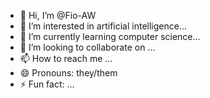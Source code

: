 - 👋 Hi, I’m @Fio-AW
- 👀 I’m interested in artificial intelligence...
- 🌱 I’m currently learning computer science...
- 💞️ I’m looking to collaborate on ...
- 📫 How to reach me ...
- 😄 Pronouns: they/them
- ⚡ Fun fact: ...

<!---
Fio-AW/Fio-AW is a ✨ special ✨ repository because its `README.md` (this file) appears on your GitHub profile.
You can click the Preview link to take a look at your changes.
--->
